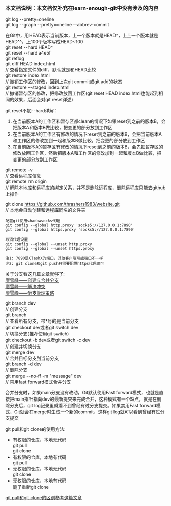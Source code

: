 ### 本文档说明：本文档仅补充在learn-enough-git中没有涉及的内容

git log --pretty=oneline  
git log --graph --pretty=oneline --abbrev-commit  

在Git中，用HEAD表示当前版本，上一个版本就是HEAD^，上上一个版本就是HEAD^^，上100个版本写成HEAD~100  
git reset --hard HEAD^  
git reset --hard a4e5f  
git reflog  
git diff HEAD index.html  
// 查看指定文件的diff，默认就是和HEAD比较  
git restore index.html  
// 撤销工作区的修改，回到上次git commit或git add的状态  
git restore --staged index.html  
// 撤销暂存区的修改，把修改放回工作区(git reset HEAD index.html也能起到相同的效果，后面会对git reset详述)  

git reset不加--hard详解：  
1. 在当前版本A的工作区和暂存区都clean的情况下如果reset到之前的版本B，会把版本A和版本B做比较，把变更的部分放到工作区
2. 在当前版本A的工作区有修改的情况下reset到之前的版本B，会把当前版本A和工作区的修改加到一起和版本B做比较，把变更的部分放到工作区
3. 在当前版本A的暂存区有修改的情况下reset到之前的版本B，会先把暂存区的修改放回工作区，然后把版本A和工作区的修改加到一起和版本B做比较，把变更的部分放到工作区

git remote -v  
// 查看远程库信息  
git remote rm origin  
// 解除本地库和远程库的绑定关系，并不是删除远程库，删除远程库只能去github上操作

git clone https://github.com/thrashers1983/website.git  
// 本地会自动创建和远程库同名的文件夹

```
配置git使用shadowsocks代理
git config --global http.proxy 'socks5://127.0.0.1:7890'
git config --global https.proxy 'socks5://127.0.0.1:7890'

取消代理设置
git config --global --unset http.proxy
git config --global --unset https.proxy

注1: 7890是ClashX的端口，其他客户端可能端口不一样
注2: git clone和git push只需要配置https代理即可
```

关于分支看这几篇文章就够了:   
[廖雪峰——创建与合并分支](https://www.liaoxuefeng.com/wiki/896043488029600/900003767775424)  
[廖雪峰——解决冲突](https://www.liaoxuefeng.com/wiki/896043488029600/900004111093344)  
[廖雪峰——分支管理策略](https://www.liaoxuefeng.com/wiki/896043488029600/900005860592480)

git branch dev  
// 创建分支  
git branch  
// 查看所有分支，带*号的是当前分支  
git checkout dev或者git switch dev  
// 切换分支(推荐使用git switch)  
git checkout -b dev或者git switch -c dev  
// 创建并切换分支  
git merge dev  
// 合并目标分支到当前分支  
git branch -d dev  
// 删除分支  
git merge --no-ff -m "message" dev  
// 禁用fast forward模式合并分支

合并分支时，如果main分支没有改动，Git默认使用Fast forward模式，也就是直接把main指针指向dev的最新提交来完成合并，这种模式有一个缺点，就是在删除分支后，git log记录里就看不到曾经有过分支提交。如果禁用Fast forward模式，Git就会在merge时生成一个新的commit，这样git log就可以看到曾经有过分支提交  

git pull和git clone的使用方法:  
- 有权限的仓库，本地无代码  
git pull  
git clone  
- 有权限的仓库，本地有代码  
git pull
- 无权限的仓库，本地无代码  
git clone
- 无权限的仓库，本地有代码  
删了重新git clone

[git pull和git clone的区别参考这篇文章](https://blog.csdn.net/qq_36667170/article/details/121264178)
